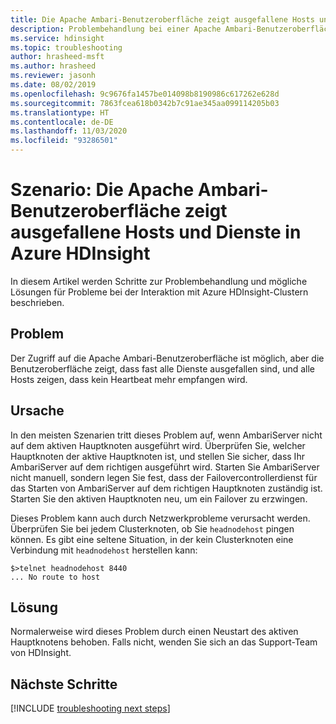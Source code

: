 ```yaml
---
title: Die Apache Ambari-Benutzeroberfläche zeigt ausgefallene Hosts und Dienste in Azure HDInsight
description: Problembehandlung bei einer Apache Ambari-Benutzeroberfläche, wenn ausgefallene Hosts und Dienste in Azure HDInsight angezeigt werden
ms.service: hdinsight
ms.topic: troubleshooting
author: hrasheed-msft
ms.author: hrasheed
ms.reviewer: jasonh
ms.date: 08/02/2019
ms.openlocfilehash: 9c9676fa1457be014098b8190986c617262e628d
ms.sourcegitcommit: 7863fcea618b0342b7c91ae345aa099114205b03
ms.translationtype: HT
ms.contentlocale: de-DE
ms.lasthandoff: 11/03/2020
ms.locfileid: "93286501"
---
```

# <a name="scenario-apache-ambari-ui-shows-down-hosts-and-services-in-azure-hdinsight"></a>Szenario: Die Apache Ambari-Benutzeroberfläche zeigt ausgefallene Hosts und Dienste in Azure HDInsight

In diesem Artikel werden Schritte zur Problembehandlung und mögliche Lösungen für Probleme bei der Interaktion mit Azure HDInsight-Clustern beschrieben.

## <a name="issue"></a>Problem

Der Zugriff auf die Apache Ambari-Benutzeroberfläche ist möglich, aber die Benutzeroberfläche zeigt, dass fast alle Dienste ausgefallen sind, und alle Hosts zeigen, dass kein Heartbeat mehr empfangen wird.

## <a name="cause"></a>Ursache

In den meisten Szenarien tritt dieses Problem auf, wenn AmbariServer nicht auf dem aktiven Hauptknoten ausgeführt wird. Überprüfen Sie, welcher Hauptknoten der aktive Hauptknoten ist, und stellen Sie sicher, dass Ihr AmbariServer auf dem richtigen ausgeführt wird. Starten Sie AmbariServer nicht manuell, sondern legen Sie fest, dass der Failovercontrollerdienst für das Starten von AmbariServer auf dem richtigen Hauptknoten zuständig ist. Starten Sie den aktiven Hauptknoten neu, um ein Failover zu erzwingen.

Dieses Problem kann auch durch Netzwerkprobleme verursacht werden. Überprüfen Sie bei jedem Clusterknoten, ob Sie `headnodehost` pingen können. Es gibt eine seltene Situation, in der kein Clusterknoten eine Verbindung mit `headnodehost` herstellen kann:

```
$>telnet headnodehost 8440
... No route to host
```

## <a name="resolution"></a>Lösung

Normalerweise wird dieses Problem durch einen Neustart des aktiven Hauptknotens behoben. Falls nicht, wenden Sie sich an das Support-Team von HDInsight.

## <a name="next-steps"></a>Nächste Schritte

[!INCLUDE [troubleshooting next steps](../../../includes/hdinsight-troubleshooting-next-steps.md)]